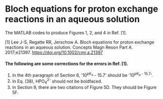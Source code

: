 # Bloch equations for proton exchange reactions in an aqueous solution

The MATLAB codes to produce Figures 1, 2, and 4 in Ref. [1].

[1] Lee J-S, Regatte RR, Jerschow A. Bloch equations for proton exchange reactions in an aqueous solution. Concepts Magn Reson Part A. 2017;e21397. https://doi.org/10.1002/cmr.a.21397

#### The following are some corrections for the errors in Ref. [1].
1. In the 4th paragraph of Section 6, '10<sup>pK<sub>a</sub></sup> - 15.7' should be '10<sup>pK<sub>a</sub> - 15.7</sup>'.
2. In Eq. (38), HPO<sub>4</sub><sup>2-</sup> should not be boldfaced.
3. In Section 9, there are two citations of Figure 5D. They should be Figure 5F.
